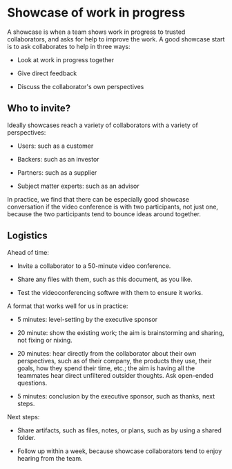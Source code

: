 # Showcase of work in progress

A showcase is when a team shows work in progress to trusted collaborators, and asks for help to improve the work.
A good showcase start is to ask collaborates to help in three ways:

  * Look at work in progress together

  * Give direct feedback

  * Discuss the collaborator's own perspectives


## Who to invite?

Ideally showcases reach a variety of collaborators with a variety of perspectives:

  * Users: such as a customer

  * Backers: such as an investor

  * Partners: such as a supplier

  * Subject matter experts: such as an advisor

In practice, we find that there can be especially good showcase conversation if the video conference is with two participants, not just one, because the two participants tend to bounce ideas around together.


## Logistics

Ahead of time:

  * Invite a collaborator to a 50-minute video conference.

  * Share any files with them, such as this document, as you like.

  * Test the videoconferencing softwre with them to ensure it works.

A format that works well for us in practice:

  * 5 minutes: level-setting by the executive sponsor

  * 20 minute: show the existing work; the aim is brainstorming and sharing, not fixing or nixing.

  * 20 minutes: hear directly from the collaborator about their own perspectives, such as of their company, the products they use, their goals, how they spend their time, etc.; the aim is having all the teammates hear direct unfiltered outsider thoughts. Ask open-ended questions.

  * 5 minutes: conclusion by the executive sponsor, such as thanks, next steps.

Next steps:

  * Share artifacts, such as files, notes, or plans, such as by using a shared folder.

  * Follow up within a week, because showcase collaborators tend to enjoy hearing from the team.
